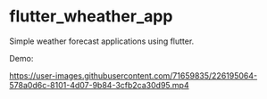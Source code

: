 # flutter_wheather_app

Simple weather forecast applications using flutter.

Demo:

https://user-images.githubusercontent.com/71659835/226195064-578a0d6c-8101-4d07-9b84-3cfb2ca30d95.mp4
